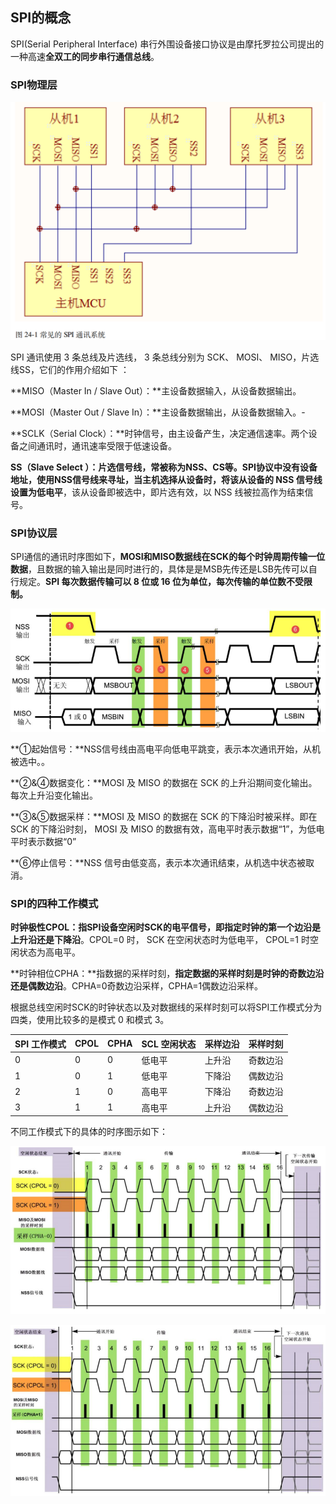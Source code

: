 ## SPI的概念

SPI(Serial Peripheral Interface) 串行外围设备接口协议是由摩托罗拉公司提出的一种高速**全双工的同步串行通信总线**。  



### SPI物理层

![image-20250901200103803](./assets/image-20250901200103803.png)

SPI 通讯使用 3 条总线及片选线， 3 条总线分别为 SCK、 MOSI、 MISO，片选线SS，它们的作用介绍如下  ：

**MISO（Master In / Slave Out）：**主设备数据输入，从设备数据输出。

**MOSI（Master Out / Slave In）：**主设备数据输出，从设备数据输入。-

**SCLK（Serial Clock）：**时钟信号，由主设备产生，决定通信速率。两个设备之间通讯时，通讯速率受限于低速设备。

**SS（Slave Select  ）：**片选信号线，常被称为NSS、CS等。SPI协议中没有设备地址，使用NSS信号线来寻址，当主机选择从设备时，将**该从设备的 NSS 信号线设置为低电平**，该从设备即被选中，即片选有效，以 NSS 线被拉高作为结束信号。  

### SPI协议层

SPI通信的通讯时序图如下，**MOSI和MISO数据线在SCK的每个时钟周期传输一位数据**，且数据的输入输出是同时进行的，具体是是MSB先传还是LSB先传可以自行规定。**SPI 每次数据传输可以 8 位或 16 位为单位，每次传输的单位数不受限制。**  

![image-20250901213800334](./assets/image-20250901213800334.png)

**①起始信号：**NSS信号线由高电平向低电平跳变，表示本次通讯开始，从机被选中。。

**②&④数据变化：**MOSI 及 MISO 的数据在 SCK 的上升沿期间变化输出。每次上升沿变化输出。

**③&⑤数据采样：**MOSI 及 MISO 的数据在 SCK 的下降沿时被采样。即在 SCK 的下降沿时刻， MOSI 及 MISO 的数据有效，高电平时表示数据“1”，为低电平时表示数据“0”  

**⑥停止信号：**NSS 信号由低变高，表示本次通讯结束，从机选中状态被取消。

### SPI的四种工作模式

**时钟极性CPOL：**指SPI设备空闲时SCK的电平信号，即**指定时钟的第一个边沿是上升沿还是下降沿**。CPOL=0 时， SCK 在空闲状态时为低电平， CPOL=1 时空闲状态为高电平。

**时钟相位CPHA：**指数据的采样时刻，**指定数据的采样时刻是时钟的奇数边沿还是偶数边沿**。CPHA=0奇数边沿采样，CPHA=1偶数边沿采样。

根据总线空闲时SCK的时钟状态以及对数据线的采样时刻可以将SPI工作模式分为四类，使用比较多的是模式 0 和模式 3。

| SPI 工作模式 | CPOL | CPHA | SCL 空闲状态 | 采样边沿 | 采样时刻 |
| ------------ | ---- | ---- | ------------ | -------- | -------- |
| 0            | 0    | 0    | 低电平       | 上升沿   | 奇数边沿 |
| 1            | 0    | 1    | 低电平       | 下降沿   | 偶数边沿 |
| 2            | 1    | 0    | 高电平       | 下降沿   | 奇数边沿 |
| 3            | 1    | 1    | 高电平       | 上升沿   | 偶数边沿 |

不同工作模式下的具体的时序图示如下：

![image-20250901215509502](./assets/image-20250901215509502.png)

![image-20250901215601940](./assets/image-20250901215601940.png)

